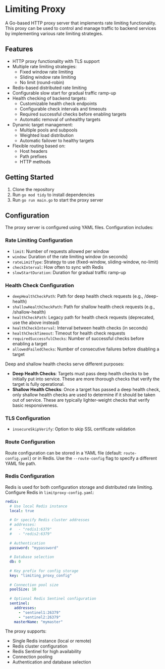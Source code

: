 # Limiting Proxy

A Go-based HTTP proxy server that implements rate limiting functionality. This proxy can be used to control and manage traffic to backend services by implementing various rate limiting strategies.

## Features

- HTTP proxy functionality with TLS support
- Multiple rate limiting strategies:
  - Fixed window rate limiting
  - Sliding window rate limiting
  - No limit (round-robin)
- Redis-based distributed rate limiting
- Configurable slow start for gradual traffic ramp-up
- Health checking of backend targets:
  - Customizable health check endpoints
  - Configurable check intervals and timeouts
  - Required successful checks before enabling targets
  - Automatic removal of unhealthy targets
- Dynamic target management:
  - Multiple pools and subpools
  - Weighted load distribution
  - Automatic failover to healthy targets
- Flexible routing based on:
  - Host headers
  - Path prefixes
  - HTTP methods

## Getting Started

1. Clone the repository
2. Run `go mod tidy` to install dependencies
3. Run `go run main.go` to start the proxy server

## Configuration

The proxy server is configured using YAML files. Configuration includes:

### Rate Limiting Configuration
- `limit`: Number of requests allowed per window
- `window`: Duration of the rate limiting window (in seconds)
- `rateLimitType`: Strategy to use (fixed-window, sliding-window, no-limit)
- `checkInterval`: How often to sync with Redis
- `slowStartDuration`: Duration for gradual traffic ramp-up

### Health Check Configuration
- `deepHealthCheckPath`: Path for deep health check requests (e.g., /deep-health)
- `shallowHealthCheckPath`: Path for shallow health check requests (e.g., /shallow-health)
- `healthCheckPath`: Legacy path for health check requests (deprecated, use the above instead)
- `healthCheckInterval`: Interval between health checks (in seconds)
- `healthCheckTimeout`: Timeout for health check requests
- `requiredSuccessfulChecks`: Number of successful checks before enabling a target
- `allowedFailedChecks`: Number of consecutive failures before disabling a target

Deep and shallow health checks serve different purposes:
- **Deep Health Checks**: Targets must pass deep health checks to be initially put into service. These are more thorough checks that verify the target is fully operational.
- **Shallow Health Checks**: Once a target has passed a deep health check, only shallow health checks are used to determine if it should be taken out of service. These are typically lighter-weight checks that verify basic responsiveness.

### TLS Configuration
- `insecureSkipVerify`: Option to skip SSL certificate validation

### Route Configuration

Route configuration can be stored in a YAML file (default: `route-config.yaml`) or in Redis. Use the `--route-config` flag to specify a different YAML file path.

### Redis Configuration

Redis is used for both configuration storage and distributed rate limiting. Configure Redis in `limitproxy-config.yaml`:

```yaml
redis:
  # Use local Redis instance
  local: true
  
  # Or specify Redis cluster addresses
  # addresses:
  #   - "redis1:6379"
  #   - "redis2:6379"
  
  # Authentication
  password: "mypassword"
  
  # Database selection
  db: 0
  
  # Key prefix for config storage
  key: "limiting_proxy_config"
  
  # Connection pool size
  poolSize: 10
  
  # Optional Redis Sentinel configuration
  sentinel:
    addresses:
      - "sentinel1:26379"
      - "sentinel2:26379"
    masterName: "mymaster"
```

The proxy supports:
- Single Redis instance (local or remote)
- Redis cluster configuration
- Redis Sentinel for high availability
- Connection pooling
- Authentication and database selection

